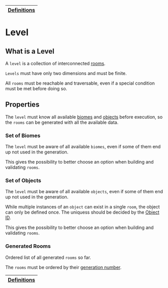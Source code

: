 | [Definitions](README.md) |
| ------------------------ |

# Level

## What is a Level

A `level` is a collection of interconnected [rooms](room_definition.md#what-is-a-room).

`Levels` must have only two dimensions and must be finite.

All `rooms` must be reachable and traversable, even if a special condition must be met before doing so.

## Properties

The `level` must know all available [biomes](biome_definition.md) and [objects](object_definition.md) before execution, so the `rooms` can be generated with all the available data.

### Set of Biomes

The `level` must be aware of all available `biomes`, even if some of them end up not used in the generation.

This gives the possibility to better choose an option when building and validating `rooms`.

### Set of Objects

The `level` must be aware of all available `objects`, even if some of them end up not used in the generation.

While multiple instances of an `object` can exist in a single `room`, the object can only be defined once.
The uniquess should be decided by the [Object ID](object_definition.md#object-id).

This gives the possibility to better choose an option when building and validating `rooms`.

### Generated Rooms

Ordered list of all generated `rooms` so far.

The `rooms` must be ordered by their [generation number](room_definition.md#generation-number).

| [Definitions](README.md) |
| ------------------------ |
